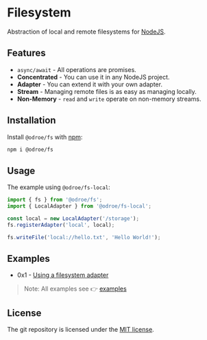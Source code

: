 # Filesystem

Abstraction of local and remote filesystems for [NodeJS](https://nodejs.org/).

## Features

- `async/await` - All operations are promises.
- **Concentrated** - You can use it in any NodeJS project.
- **Adapter** - You can extend it with your own adapter.
- **Stream** - Managing remote files is as easy as managing locally.
- **Non-Memory** - `read` and `write` operate on non-memory streams.

## Installation

Install `@odroe/fs` with [npm](https://www.npmjs.com/):

```sh
npm i @odroe/fs
```

## Usage

The example using `@odroe/fs-local`:

```ts
import { fs } from '@odroe/fs';
import { LocalAdapter } from '@odroe/fs-local';

const local = new LocalAdapter('/storage');
fs.registerAdapter('local', local);

fs.writeFile('local://hello.txt', 'Hello World!');
```

## Examples

- 0x1 - [Using a filesystem adapter](examples/0.using_fs_adapter/)

> Note: All examples see 👉 [examples](examples)

## License

The git repository is licensed under the [MIT license](LICENSE.md).

